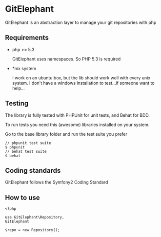 GitElephant
===========

GitElephant is an abstraction layer to manage your git repositories with php

Requirements
------------

- php >= 5.3

    GitElephant uses namespaces. So PHP 5.3 is required

- *nix system

    I work on an ubuntu box, but the lib should work well with every unix system. I don't have a windows installation to test...if someone want to help...

Testing
-------

The library is fully tested with PHPUnit for unit tests, and Behat for BDD.

To run tests you need this (awesome) libraries installed on your system.

Go to the base library folder and run the test suite you prefer

    // phpunit test suite
    $ phpunit
    // behat test suite
    $ behat

Coding standards
----------------

GitElephant follows the Symfony2 Coding Standard

How to use
----------

    <?php

    use GitElephant\Repository,
    GitElephant

    $repo = new Repository();